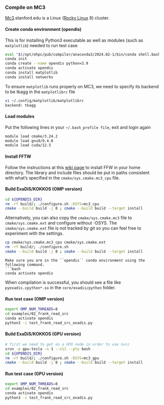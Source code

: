 ### Compile on MC3

[Mc3](https://hpcc-intranet.stanford.edu/resources/mc3-cluster/).stanford.edu is a Linux ([Rocky Linux](https://rockylinux.org/) 8) cluster.

#### Create conda environment (opendis) 
This is for installing Python3 executable as well as modules (such as ``matplotlib``) needed to run test case
````bash
eval "$(/opt/ohpc/pub/compiler/anaconda3/2024.02-1/bin/conda shell.bash hook)"
conda init
conda create --name opendis python=3.9
conda activate opendis
conda install matplotlib
conda install networkx
````

To ensure ``matplotlib`` runs properly on MC3, we need to specify its backend to be tkagg in the ``matplotlibrc`` file
````bash
vi ~/.config/matplotlib/matplotlibrc
backend: tkagg
````


#### Load modules 

Put the following lines in your ``~/.bash_profile file``, exit and login again
````bash
module load cmake/3.24.2
module load gnu9/9.4.0
module load cuda/12.5
````

#### Install FFTW
Follow the instructions at this [wiki page](http://micro.stanford.edu/wiki/Install_FFTW3) to install FFW in your home directory.  The library and include files should be put in paths consistent with what’s specified in the ``cmake/sys.cmake.mc3_cpu`` file.
  
#### Build ExaDiS/KOKKOS (OMP version)

````bash
cd ${OPENDIS_DIR}
rm -rf build/; ./configure.sh -DSYS=mc3_cpu
cmake --build build -j 8 ; cmake --build build --target install
````

Alternatively, you can also copy the ``cmake/sys.cmake.mc3`` file to ``cmake/sys.cmake.ext`` and configure without -DSYS. The ``cmake/sys.cmake.ext`` file is not tracked by git so you can feel free to experiment with the settings.

````bash
cp cmake/sys.cmake.mc3_cpu cmake/sys.cmake.ext
rm -rf build/; ./configure.sh 
cmake --build build -j 8 ; cmake --build build --target install
````

```{hint}
Make sure you are in the ``opendis`` conda environment using the following command.
```bash
conda activate opendis
```

When compilation is successful, you should see a file like ``pyexadis.cpython*.so`` in the ``core/exadis/python`` folder.

#### Run test case (OMP version)

````bash
export OMP_NUM_THREADS=8
cd examples/02_frank_read_src
conda activate opendis
python3 -i test_frank_read_src_exadis.py
````

#### Build ExaDiS/KOKKOS (GPU version)

````bash
# first we need to get on a GPU node in order to use nvcc
srun -p gpu-tesla -n 1 --x11 --pty bash
cd ${OPENDIS_DIR}
rm -rf build/; ./configure.sh -DSYS=mc3_gpu
cmake --build build -j 8 ; cmake --build build --target install
````

#### Run test case (GPU version)

````bash
export OMP_NUM_THREADS=8
cd examples/02_frank_read_src
conda activate opendis
python3 -i test_frank_read_src_exadis.py
````
